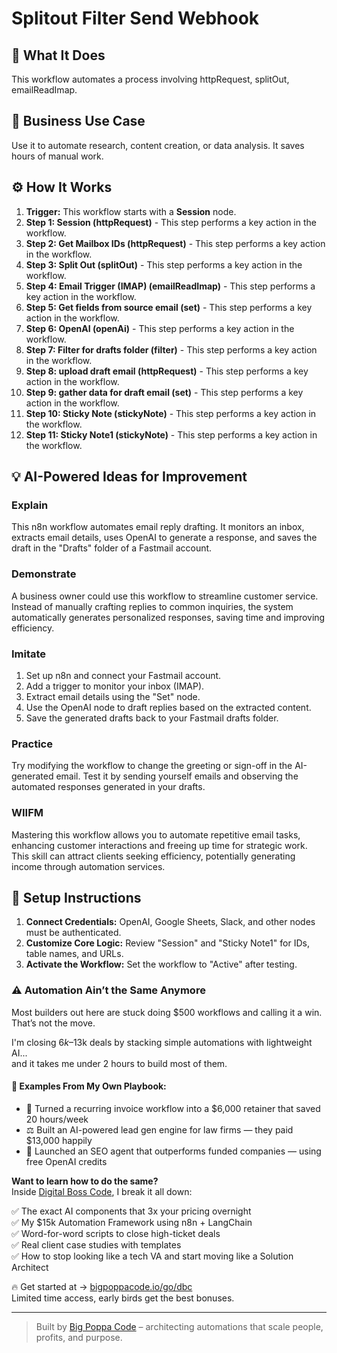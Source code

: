# Splitout Filter Send Webhook

## 🚀 What It Does
This workflow automates a process involving httpRequest, splitOut, emailReadImap.

## 💼 Business Use Case
Use it to automate research, content creation, or data analysis. It saves hours of manual work.

## ⚙️ How It Works
1.  **Trigger:** This workflow starts with a **Session** node.
2. **Step 1: Session (httpRequest)** - This step performs a key action in the workflow.
3. **Step 2: Get Mailbox IDs (httpRequest)** - This step performs a key action in the workflow.
4. **Step 3: Split Out (splitOut)** - This step performs a key action in the workflow.
5. **Step 4: Email Trigger (IMAP) (emailReadImap)** - This step performs a key action in the workflow.
6. **Step 5: Get fields from source email (set)** - This step performs a key action in the workflow.
7. **Step 6: OpenAI (openAi)** - This step performs a key action in the workflow.
8. **Step 7: Filter for drafts folder (filter)** - This step performs a key action in the workflow.
9. **Step 8: upload draft email (httpRequest)** - This step performs a key action in the workflow.
10. **Step 9: gather data for draft email (set)** - This step performs a key action in the workflow.
11. **Step 10: Sticky Note (stickyNote)** - This step performs a key action in the workflow.
12. **Step 11: Sticky Note1 (stickyNote)** - This step performs a key action in the workflow.

## 💡 AI-Powered Ideas for Improvement
### Explain
This n8n workflow automates email reply drafting. It monitors an inbox, extracts email details, uses OpenAI to generate a response, and saves the draft in the "Drafts" folder of a Fastmail account.

### Demonstrate
A business owner could use this workflow to streamline customer service. Instead of manually crafting replies to common inquiries, the system automatically generates personalized responses, saving time and improving efficiency.

### Imitate
1. Set up n8n and connect your Fastmail account.
2. Add a trigger to monitor your inbox (IMAP).
3. Extract email details using the "Set" node.
4. Use the OpenAI node to draft replies based on the extracted content.
5. Save the generated drafts back to your Fastmail drafts folder.

### Practice
Try modifying the workflow to change the greeting or sign-off in the AI-generated email. Test it by sending yourself emails and observing the automated responses generated in your drafts.

### WIIFM
Mastering this workflow allows you to automate repetitive email tasks, enhancing customer interactions and freeing up time for strategic work. This skill can attract clients seeking efficiency, potentially generating income through automation services.

## 🔧 Setup Instructions
1. **Connect Credentials:** OpenAI, Google Sheets, Slack, and other nodes must be authenticated.
2. **Customize Core Logic:** Review "Session" and "Sticky Note1" for IDs, table names, and URLs.
3. **Activate the Workflow:** Set the workflow to "Active" after testing.

### ⚠️ Automation Ain’t the Same Anymore

Most builders out here are stuck doing $500 workflows and calling it a win.  
That’s not the move.  

I'm closing $6k–$13k deals by stacking simple automations with lightweight AI...  
and it takes me under 2 hours to build most of them.

#### 🧠 Examples From My Own Playbook:
- 🔁 Turned a recurring invoice workflow into a $6,000 retainer that saved 20 hours/week  
- ⚖️ Built an AI-powered lead gen engine for law firms — they paid $13,000 happily  
- 🚀 Launched an SEO agent that outperforms funded companies — using free OpenAI credits  

**Want to learn how to do the same?**  
Inside [Digital Boss Code](https://bigpoppacode.io/go/dbc), I break it all down:

✅ The exact AI components that 3x your pricing overnight  
✅ My $15k Automation Framework using n8n + LangChain  
✅ Word-for-word scripts to close high-ticket deals  
✅ Real client case studies with templates  
✅ How to stop looking like a tech VA and start moving like a Solution Architect  

🔥 Get started at → [bigpoppacode.io/go/dbc](https://bigpoppacode.io/go/dbc)  
Limited time access, early birds get the best bonuses.

---
> Built by [Big Poppa Code](https://bigpoppacode.io) – architecting automations that scale people, profits, and purpose.
